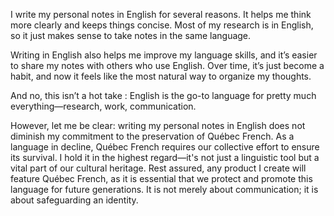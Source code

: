 I write my personal notes in English for several reasons. It helps me think more clearly and keeps things concise. Most of my research is in English, so it just makes sense to take notes in the same language.

Writing in English also helps me improve my language skills, and it’s easier to share my notes with others who use English. Over time, it’s just become a habit, and now it feels like the most natural way to organize my thoughts.

And no, this isn’t a hot take : English is the go-to language for pretty much everything—research, work, communication.

However, let me be clear: writing my personal notes in English does not diminish my commitment to the preservation of Québec French. As a language in decline, Québec French requires our collective effort to ensure its survival. I hold it in the highest regard—it's not just a linguistic tool but a vital part of our cultural heritage. Rest assured, any product I create will feature Québec French, as it is essential that we protect and promote this language for future generations. It is not merely about communication; it is about safeguarding an identity.